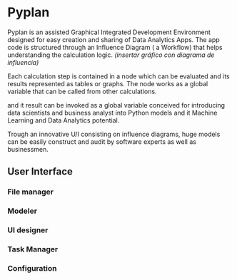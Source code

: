 # Pyplan
Pyplan is an assisted Graphical Integrated Development Environment designed for easy creation and sharing of Data Analytics Apps.
The app code is structured through an Influence Diagram ( a Workflow) that helps understanding the calculation logic.
*(insertar gráfico con diagrama de influencia)*

Each calculation step is contained in a node which can be evaluated and its results represented as tables or graphs. The node works as a global variable that can be called from other calculations.

and it result can be invoked as a global variable
conceived for introducing data scientists and business analyst into Python models and it Machine Learning and Data Analytics potential.

Trough an innovative U/I consisting on influence diagrams, huge models can be easily construct and audit by software experts as well as businessmen.




## User Interface
### File manager
### Modeler
### UI designer
### Task Manager
### Configuration








<!--stackedit_data:
eyJoaXN0b3J5IjpbLTE1NDk5NzY4NzMsLTEzNTEzODA5NzIsMT
QzNzA1NjM4Myw0MTk4NDM4NzgsMTAwMjczNTIyNSwtMTY0MDIy
ODQwOSwxMjQxMzIxNTkwLDE1MjM2NjU1NTMsMjAxMTY2NDQ0MS
wxMDg1MDcyOTk5LC0xNjYxNjc1MjA3LC05Mjk0NjQ0MDgsNDg5
OTI4MTY5LC03NzU4ODQzNjJdfQ==
-->
